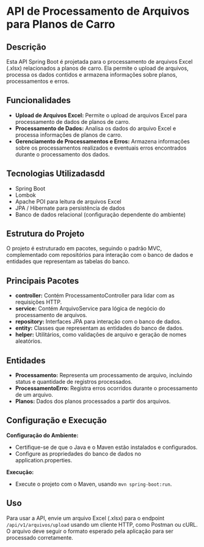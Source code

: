 # API de Processamento de Arquivos para Planos de Carro

## Descrição

Esta API Spring Boot é projetada para o processamento de arquivos Excel (.xlsx) relacionados a planos de carro. Ela permite o upload de arquivos, processa os dados contidos e armazena informações sobre planos, processamentos e erros.

## Funcionalidades

* **Upload de Arquivos Excel:** Permite o upload de arquivos Excel para processamento de dados de planos de carro.
* **Processamento de Dados:** Analisa os dados do arquivo Excel e processa informações de planos de carro.
* **Gerenciamento de Processamentos e Erros:** Armazena informações sobre os processamentos realizados e eventuais erros encontrados durante o processamento dos dados.

## Tecnologias Utilizadasdd

* Spring Boot
* Lombok
* Apache POI para leitura de arquivos Excel
* JPA / Hibernate para persistência de dados
* Banco de dados relacional (configuração dependente do ambiente)

## Estrutura do Projeto

O projeto é estruturado em pacotes, seguindo o padrão MVC, complementado com repositórios para interação com o banco de dados e entidades que representam as tabelas do banco.

## Principais Pacotes

* **controller:** Contém ProcessamentoController para lidar com as requisições HTTP.
* **service:** Contém ArquivoService para lógica de negócio do processamento de arquivos.
* **repository:** Interfaces JPA para interação com o banco de dados.
* **entity:** Classes que representam as entidades do banco de dados.
* **helper:** Utilitários, como validações de arquivo e geração de nomes aleatórios.

## Entidades

* **Processamento:** Representa um processamento de arquivo, incluindo status e quantidade de registros processados.
* **ProcessamentoErro:** Registra erros ocorridos durante o processamento de um arquivo.
* **Planos:** Dados dos planos processados a partir dos arquivos.

## Configuração e Execução

**Configuração do Ambiente:**

* Certifique-se de que o Java e o Maven estão instalados e configurados.
* Configure as propriedades do banco de dados no application.properties.

**Execução:**

* Execute o projeto com o Maven, usando `mvn spring-boot:run`.

## Uso

Para usar a API, envie um arquivo Excel (.xlsx) para o endpoint `/api/v1/arquivos/upload` usando um cliente HTTP, como Postman ou cURL. O arquivo deve seguir o formato esperado pela aplicação para ser processado corretamente.

